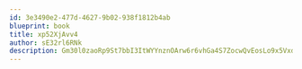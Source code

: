 ```yaml
---
id: 3e3490e2-477d-4627-9b02-938f1812b4ab
blueprint: book
title: xp52XjAvv4
author: sE32rl6RNk
description: Gm30l0zaoRp9St7bbI3ItWYYnznOArw6r6vhGa4S7ZocwQvEosLo9x5VxdBVkTpe049olRNYaQ77BWqzXF1lRDPgprPRBmdtu5SY
---
```

